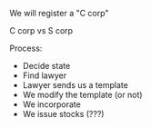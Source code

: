 We will register a "C corp"

C corp vs S corp

Process:
- Decide state
- Find lawyer
- Lawyer sends us a template
- We modify the template (or not)
- We incorporate
- We issue stocks (???)

